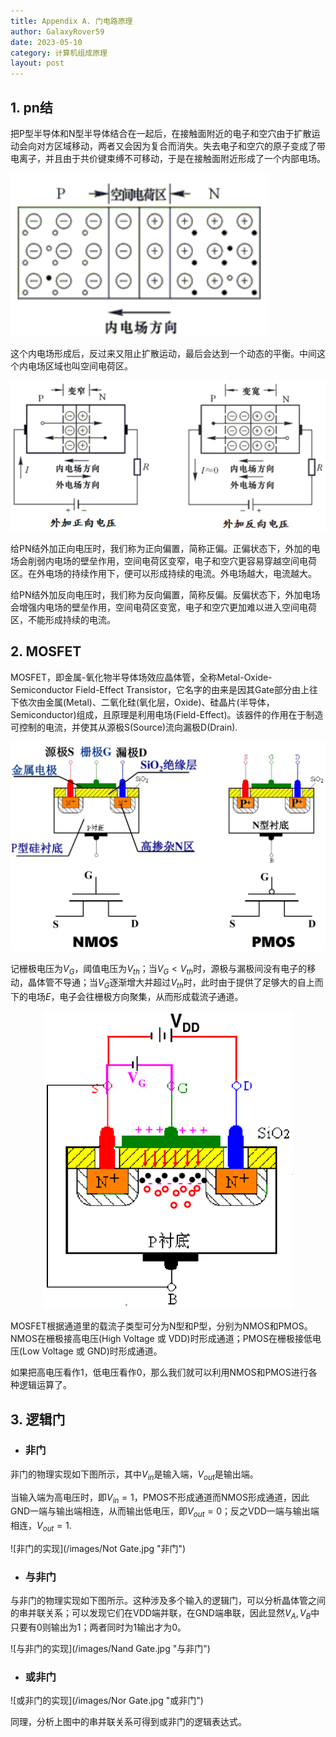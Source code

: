 ```yaml
---
title: Appendix A. 门电路原理
author: GalaxyRover59
date: 2023-05-10
category: 计算机组成原理
layout: post
---
```



## 1. pn结

把P型半导体和N型半导体结合在一起后，在接触面附近的电子和空穴由于扩散运动会向对方区域移动，两者又会因为复合而消失。失去电子和空穴的原子变成了带电离子，并且由于共价键束缚不可移动，于是在接触面附近形成了一个内部电场。

![pn结内电场的形成](/images/pnJunction.png "pn结内电场")

这个内电场形成后，反过来又阻止扩散运动，最后会达到一个动态的平衡。中间这个内电场区域也叫空间电荷区。

![pn结与外加偏压](/images/pn_E.png "pn结与外加偏压")

给PN结外加正向电压时，我们称为正向偏置，简称正偏。正偏状态下，外加的电场会削弱内电场的壁垒作用，空间电荷区变窄，电子和空穴更容易穿越空间电荷区。在外电场的持续作用下，便可以形成持续的电流。外电场越大，电流越大。

给PN结外加反向电压时，我们称为反向偏置，简称反偏。反偏状态下，外加电场会增强内电场的壁垒作用，空间电荷区变宽，电子和空穴更加难以进入空间电荷区，不能形成持续的电流。

## 2. MOSFET

MOSFET，即金属-氧化物半导体场效应晶体管，全称Metal-Oxide-Semiconductor
Field-Effect
Transistor，它名字的由来是因其Gate部分由上往下依次由金属(Metal)、二氧化硅(氧化层，Oxide)、硅晶片(半导体，Semiconductor)组成，且原理是利用电场(Field-Effect)。该器件的作用在于制造可控制的电流，并使其从源极S(Source)流向漏极D(Drain).

![MOSFET结构示意图与电路符号](/images/MOSFET.png "MOSFET结构示意图与电路符号")

记栅极电压为$V_G$，阈值电压为$V_{th}$；当$V_G <V_{th}$时，源极与漏极间没有电子的移动，晶体管不导通；当$V_G$逐渐增大并超过$V_{th}$时，此时由于提供了足够大的自上而下的电场$E$，电子会往栅极方向聚集，从而形成载流子通道。

<div align=center><img src="/images/NMOS.png" width="400" title="NMOS示意图"></div>

MOSFET根据通道里的载流子类型可分为N型和P型，分别为NMOS和PMOS。NMOS在栅极接高电压(High
Voltage 或 VDD)时形成通道；PMOS在栅极接低电压(Low Voltage 或
GND)时形成通道。

如果把高电压看作1，低电压看作0，那么我们就可以利用NMOS和PMOS进行各种逻辑运算了。

## 3. 逻辑门

- ### 非门

非门的物理实现如下图所示，其中$V_{in}$是输入端，$V_{out}$是输出端。

当输入端为高电压时，即$V_{in}=1$，PMOS不形成通道而NMOS形成通道，因此GND一端与输出端相连，从而输出低电压，即$V_{out}=0$；反之VDD一端与输出端相连，$V_{out}=1$.

![非门的实现](/images/Not Gate.jpg "非门")

- ### 与非门

与非门的物理实现如下图所示。这种涉及多个输入的逻辑门，可以分析晶体管之间的串并联关系；可以发现它们在VDD端并联，在GND端串联，因此显然$V_A, V_B$中只要有0则输出为1；两者同时为1输出才为0。

![与非门的实现](/images/Nand Gate.jpg "与非门")

- ### 或非门

![或非门的实现](/images/Nor Gate.jpg "或非门")

同理，分析上图中的串并联关系可得到或非门的逻辑表达式。
